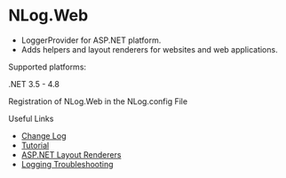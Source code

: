 # NLog.Web

- LoggerProvider for ASP.NET platform. 
- Adds helpers and layout renderers for websites and web applications.

Supported platforms:

.NET 3.5 - 4.8

Registration of NLog.Web in the NLog.config File
	<!-- enable ASP.NET layout renderers -->
	<extensions>
		<add assembly="NLog.Web"/>
	</extensions>

Useful Links
- [Change Log](https://github.com/NLog/NLog.Web/releases)
- [Tutorial](https://github.com/NLog/NLog/wiki/Tutorial)
- [ASP.NET Layout Renderers](https://nlog-project.org/config/?tab=layout-renderers&search=package:nlog.web)
- [Logging Troubleshooting](https://github.com/NLog/NLog/wiki/Logging-troubleshooting)
